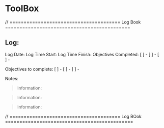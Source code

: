 # ToolBox

// ======================================= Log Book ============================================
## Log:
Log Date:
Log Time Start:
Log Time Finish:
Objectives Completed:
[ ] -
[ ] -
[ ] -

Objectives to complete:
[ ] -
[ ] - 
[ ] -

Notes:
> Information: 

> Information:

> Information: 

// ======================================= Log BOok =============================================


